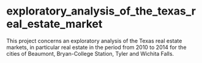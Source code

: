 # exploratory_analysis_of_the_texas_real_estate_market

This project concerns an exploratory analysis of the Texas real estate markets, in particular
real estate in the period from 2010 to 2014 for the cities of Beaumont, Bryan-College Station,
Tyler and Wichita Falls.
